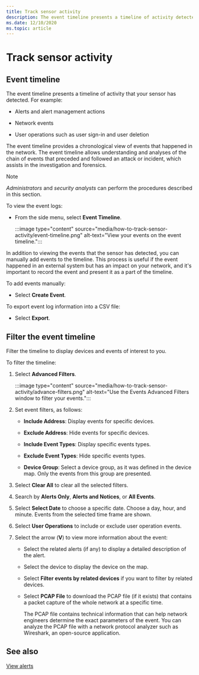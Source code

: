 ```yaml
---
title: Track sensor activity
description: The event timeline presents a timeline of activity detected on your network, including alerts and alert management actions, network events, and user operations such as user sign-in and user deletion.
ms.date: 12/10/2020
ms.topic: article
---
```


# Track sensor activity

## Event timeline

The event timeline presents a timeline of activity that your sensor has detected. For example:

  - Alerts and alert management actions

  - Network events

  - User operations such as user sign-in and user deletion

The event timeline provides a chronological view of events that happened in the network. The event timeline allows understanding and analyses of the chain of events that preceded and followed an attack or incident, which assists in the investigation and forensics.

> [!NOTE]
> *Administrators* and *security analysts* can perform the procedures described in this section.

To view the event logs:

- From the side menu, select **Event Timeline**.

   :::image type="content" source="media/how-to-track-sensor-activity/event-timeline.png" alt-text="View your events on the event timeline.":::

In addition to viewing the events that the sensor has detected, you can manually add events to the timeline. This process is useful if the event happened in an external system but has an impact on your network, and it's important to record the event and present it as a part of the timeline.

To add events manually:

- Select **Create Event**.

To export event log information into a CSV file:

- Select **Export**.

## Filter the event timeline

Filter the timeline to display devices and events of interest to you.

To filter the timeline:

1. Select **Advanced Filters**.

   :::image type="content" source="media/how-to-track-sensor-activity/advance-filters.png" alt-text="Use the Events Advanced Filters window to filter your events.":::

2. Set event filters, as follows:

   - **Include Address**: Display events for specific devices.

   - **Exclude Address**: Hide events for specific devices.

   - **Include Event Types**: Display specific events types.

   - **Exclude Event Types**: Hide specific events types.

   - **Device Group**: Select a device group, as it was defined in the device map. Only the events from this group are presented.

3. Select **Clear All** to clear all the selected filters.

4. Search by **Alerts Only**, **Alerts and Notices**, or **All Events**.

5. Select **Select Date** to choose a specific date. Choose a day, hour, and minute. Events from the selected time frame are shown.

6.  Select **User Operations** to include or exclude user operation events.

7.  Select the arrow (**V**) to view more information about the event:

    - Select the related alerts (if any) to display a detailed description of the alert.

    - Select the device to display the device on the map.

    - Select **Filter events by related devices** if you want to filter by related devices.

    - Select **PCAP File** to download the PCAP file (if it exists) that contains a packet capture of the whole network at a specific time. 
    
      The PCAP file contains technical information that can help network engineers determine the exact parameters of the event. You can analyze the PCAP file with a network protocol analyzer such as Wireshark, an open-source application.

## See also

[View alerts](how-to-view-alerts.md)
